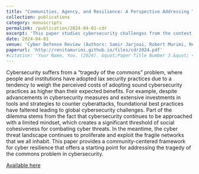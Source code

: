```yaml
---
title: "Communities, Agency, and Resilience: A Perspective Addressing Tragedy of the Cyber Commons"
collection: publications
category: manuscripts
permalink: /publication/2024-04-01-cdr
excerpt: 'This paper studies cybersecurity challenges from the context of the tragedy of the commons. Who is responsible for cybersecurity?'
date: 2024-04-01
venue: 'Cyber Defense Review (Authors: Samir Jarjoui, Robert Murimi, Renita Murimi)'
paperurl: 'http://renitamurimi.github.io/files/cdr2024.pdf'
#citation: 'Your Name, You. (2024). &quot;Paper Title Number 3.&quot; <i>GitHub Journal of Bugs</i>. 1(3).'
---
```


Cybersecurity suffers from a “tragedy of the commons” problem, where people and institutions have adopted lax security practices due to a tendency to weigh the perceived costs of adopting sound cybersecurity practices as higher than their expected benefits. For example, despite advancements in cybersecurity measures and extensive investments in tools and strategies to counter cyberattacks, foundational best practices have faltered leading to global cybersecurity challenges. Part of the dilemma stems from the fact that cybersecurity continues to be approached with a limited mindset, which creates a significant threshold of social cohesiveness for combating cyber threats. In the meantime, the cyber threat landscape continues to proliferate and exploit the fragile networks that we all inhabit. This paper provides a community-centered framework for cyber resilience that offers a starting point for addressing the tragedy of the commons problem in cybersecurity. 

[Available here](https://cyberdefensereview.army.mil/CDR-Content/Articles/Article-View/Article/3757051/communities-agency-and-resilience-a-perspective-addressing-tragedy-of-the-cyber/)